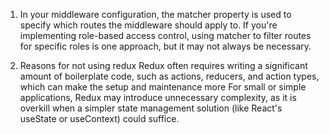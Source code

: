 1. In your middleware configuration, the matcher property is used to specify which routes the middleware should apply to. If you're implementing role-based access control, using matcher to filter routes for specific roles is one approach, but it may not always be necessary.

2. Reasons for not using redux
   Redux often requires writing a significant amount of boilerplate code, such as actions, reducers, and action types, which can make the setup and maintenance more
   For small or simple applications, Redux may introduce unnecessary complexity, as it is overkill when a simpler state management solution (like React's useState or useContext) could suffice.
